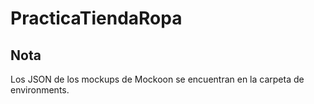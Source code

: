 # PracticaTiendaRopa

## Nota

Los JSON de los mockups de Mockoon se encuentran en la carpeta de environments.
